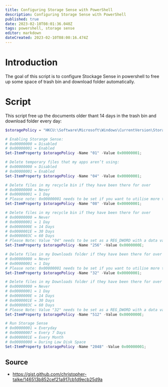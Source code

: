 ```yaml
---
title: Configuring Storage Sense with PowerShell
description: Configuring Storage Sense with PowerShell
published: true
date: 2023-02-10T08:01:36.040Z
tags: powershell, storage sense
editor: markdown
dateCreated: 2023-02-10T08:00:16.474Z
---
```


# Introduction

The goal of this script is to configure Stockage Sense in powershell to free up some space of trash bin and download folder automatically.

# Script

This script free up the documents older thant 14 days in the trash bin and download folder every day:

```powershell
$storagePolicy = "HKCU:\Software\Microsoft\Windows\CurrentVersion\StorageSense\Parameters\StoragePolicy"

# Enabling Storange Sense: 
# 0x00000000 = Disabled
# 0x00000001 = Enabled
Set-ItemProperty $storagePolicy -Name "01" -Value 0x00000001; 

# Delete temporary files that my apps aren’t using: 
# 0x00000000 = Disabled
# 0x00000001 = Enabled
Set-ItemProperty $storagePolicy -Name "04" -Value 0x00000001; 

# Delete files in my recycle bin if they have been there for over
# 0x00000000 = Never
# 0x00000001 = 1 Day
# Please note: 0x00000001 needs to be set if you want to utilise more than 1 Day with value "256"
Set-ItemProperty $storagePolicy -Name "08" -Value 0x00000001; 

# Delete files in my recycle bin if they have been there for over
# 0x00000000 = Never
# 0x00000001 = 1 Day
# 0x0000000E = 14 Days
# 0x0000001E = 30 Days
# 0x0000003C = 60 Days
# Please Note: Value "04" needs to be set as a REG_DWORD with a data value of 0x00000001 in order for this to work for 1 Day or More, likewise for Never being 0x00000000
Set-ItemProperty $storagePolicy -Name "256" -Value 0x0000000E; 

# Delete files in my Downloads folder if they have been there for over
# 0x00000000 = Never
# 0x00000001 = 1 Day
# Please note: 0x00000001 needs to be set if you want to utilise more than 1 Day with value "512"
Set-ItemProperty $storagePolicy -Name "32" -Value 0x00000001; 

# Delete files in my Downloads folder if they have been there for over
# 0x00000000 = Never
# 0x00000001 = 1 Day
# 0x0000000E = 14 Days
# 0x0000001E = 30 Days
# 0x0000003C = 60 Days
# Please Note: Value "32" needs to be set as a REG_DWORD with a data value of 0x00000001 in order for this to work for 1 Day or More, likewise for Never being 0x00000000
Set-ItemProperty $storagePolicy -Name "512" -Value 0x0000000E; 

# Run Storage Sense
# 0x00000001 = Everyday
# 0x00000007 = Every 7 Days
# 0x0000001E = Every Month
# 0x00000000 = During Low Disk Space
Set-ItemProperty $storagePolicy -Name "2048" -Value 0x00000001; 
```

## Source

- https://gist.github.com/christopher-talke/146513b852cef21a917cb1d9ecb25d9a
